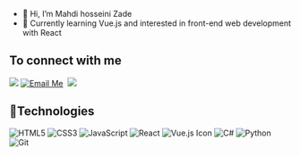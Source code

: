 

- 👋 Hi, I’m  Mahdi hosseini Zade
- 👀 Currently learning Vue.js and interested in front-end web development with React

<!-- <h1>👋 Hi, I’m  Mahdi hosseini Zade</h1>
<h2></h2> -->


<p align = "center">

<h2>To connect with me</h2>

[<img src="https://img.shields.io/badge/linkedin-%230077B5.svg?&style=for-the-badge&logo=linkedin&logoColor=white" />](https://www.linkedin.com/in/mahdi-hosseini-zade-2537a9200/)
 <a href="mailto:mahdihosseinizade2000@gmail.com?subject=Hello%20Dariush"><img src="https://img.shields.io/badge/gmail-%23D14836.svg?&style=for-the-badge&logo=gmail&logoColor=white" alt="Email Me"/></a>&nbsp;
 [<img src = "https://img.shields.io/badge/instagram-%23E4405F.svg?&style=for-the-badge&logo=instagram&logoColor=white">](https://www.instagram.com/Mahdi_Hosseinizd/)


</p>

<!-- ## :wrench:Technologies

![HTML5](https://img.icons8.com/color/30/html-5.png) ![CSS3](https://img.icons8.com/color/30/css3.png) ![JavaScript](https://img.icons8.com/color/30/javascript.png) ![ReactJS](https://img.icons8.com/color/30/react-native.png) ![NPM](https://img.icons8.com/color/30/npm.png) ![Github](https://img.icons8.com/material-outlined/30/github.png) ![Git](https://img.icons8.com/color/30/git.png) ![VSCode](https://img.icons8.com/color/30/visual-studio-code-2019.png) -->
## :wrench:Technologies
![HTML5](https://img.shields.io/badge/html5-%23E34F26.svg?logo=html5&logoColor=white&style=for-the-badge)
![CSS3](https://img.shields.io/badge/css3-%231572B6.svg?logo=css3&logoColor=white&style=for-the-badge)
![JavaScript](https://img.shields.io/badge/javascript-%23323330.svg?logo=javascript&logoColor=%23F7DF1E&style=for-the-badge)
![React](https://img.shields.io/badge/react-%2320232a.svg?logo=react&logoColor=%2361DAFB&style=for-the-badge)
<img src="https://img.shields.io/badge/vue.js-%234FC08D.svg?logo=vue.js&logoColor=white&style=for-the-badge" alt="Vue.js Icon" />
![C#](https://img.shields.io/badge/c%23-%23239120.svg?logo=c-sharp&logoColor=white&style=for-the-badge)
![Python](https://img.shields.io/badge/python-3670A0?logo=python&logoColor=ffdd54&style=for-the-badge)
![Git](https://img.shields.io/badge/git-%23F05033.svg?logo=git&logoColor=white&style=for-the-badge)



<!-- <h2>📉 Github Status</h2>

<img src="https://github-readme-stats.vercel.app/api/top-langs?username=seyedmahdihosseinizade&show_icons=true&locale=en&layout=compact&theme=algolia" alt="aastha12" height="192px"/> -->



